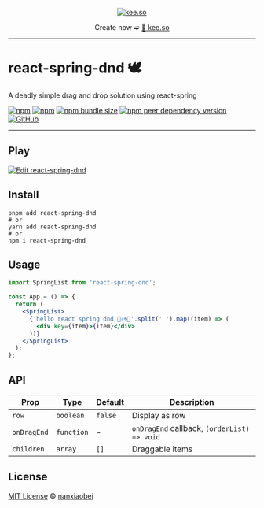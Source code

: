 <div align="center">
<p><a href="https://kee.so/" target="_blank"><img src="https://i.imgur.com/x5SRUoo.png" alt="kee.so" /></a></p>

Create now ➫ [🔗 kee.so](https://kee.so/)

</div>

---

# react-spring-dnd 🕊

A deadly simple drag and drop solution using react-spring

[![npm](https://img.shields.io/npm/v/react-spring-dnd.svg?style=flat-square)](https://www.npmjs.com/package/react-spring-dnd)
[![npm](https://img.shields.io/npm/dt/react-spring-dnd?style=flat-square)](https://www.npmtrends.com/react-spring-dnd)
[![npm bundle size](https://img.shields.io/bundlephobia/minzip/react-spring-dnd?style=flat-square)](https://bundlephobia.com/result?p=react-spring-dnd)
[![npm peer dependency version](https://img.shields.io/npm/dependency-version/react-spring-dnd/peer/react?style=flat-square)](https://github.com/facebook/react)
[![GitHub](https://img.shields.io/github/license/nanxiaobei/react-spring-dnd?style=flat-square)](https://github.com/nanxiaobei/react-spring-dnd/blob/main/LICENSE)

---

## Play

[![Edit react-spring-dnd](https://codesandbox.io/static/img/play-codesandbox.svg)](https://codesandbox.io/s/react-spring-dnd-lnz70?fontsize=14&hidenavigation=1&theme=dark&file=/src/App.jsx)

## Install

```shell
pnpm add react-spring-dnd
# or
yarn add react-spring-dnd
# or
npm i react-spring-dnd
```

## Usage

```jsx
import SpringList from 'react-spring-dnd';

const App = () => {
  return (
    <SpringList>
      {'hello react spring dnd 👋⚛️🌀🦥'.split(' ').map((item) => (
        <div key={item}>{item}</div>
      ))}
    </SpringList>
  );
};
```

## API

| Prop        | Type       | Default | Description                                 |
| ----------- | ---------- | ------- | ------------------------------------------- |
| `row`       | `boolean`  | `false` | Display as row                              |
| `onDragEnd` | `function` | -       | `onDragEnd` callback, `(orderList) => void` |
| `children`  | `array`    | `[]`    | Draggable items                             |

## License

[MIT License](https://github.com/nanxiaobei/react-spring-dnd/blob/main/LICENSE) © [nanxiaobei](https://lee.so/)
